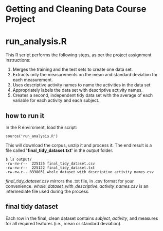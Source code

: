 Getting and Cleaning Data Course Project
========================================

# run_analysis.R

This R script performs the following steps, as per the project assignment instructions:

1. Merges the training and the test sets to create one data set.
2. Extracts only the measurements on the mean and standard deviation for each measurement. 
3. Uses descriptive activity names to name the activities in the data set
4. Appropriately labels the data set with descriptive activity names. 
5. Creates a second, independent tidy data set with the average of each variable for each activity and each subject. 

## how to run it

In the R enviroment, load the script:

```
source('run_analysis.R')
```

This will download the corpus, unzip it and process it. The end result is a file called **'final_tidy_dataset.txt'** in the _output_ folder.

```
$ ls output/
-rw-rw-r--  225125 final_tidy_dataset.csv
-rw-rw-r--  225122 final_tidy_dataset.txt
-rw-rw-r-- 8338031 whole_dataset_with_descriptive_activity_names.csv
```

_final_tidy_dataset.csv_ mirrors the .txt file, in .csv format for your convenience.
_whole_dataset_with_descriptive_activity_names.csv_ is an intermediate file used during the process.

## final tidy dataset

Each row in the final, clean dataset contains _subject_, _activity_, and measures for all required features (i.e., mean or standard deviation).
